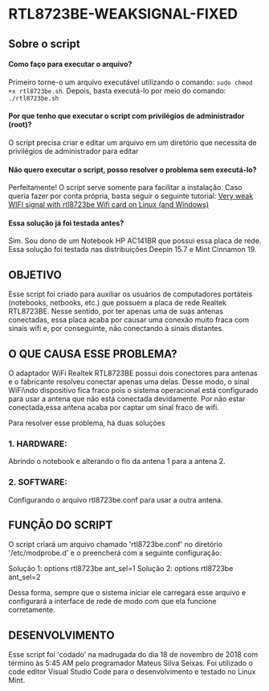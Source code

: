 # RTL8723BE-WEAKSIGNAL-FIXED

## Sobre o script

#### Como faço para executar o arquivo?
Primeiro torne-o um arquivo executável utilizando o comando: `sudo chmod +x rtl8723be.sh`. Depois, basta executá-lo por meio do comando: `./rtl8723be.sh`

#### Por que tenho que executar o script com privilégios de administrador (root)?
O script precisa criar e editar um arquivo em um diretório que necessita de privilégios de administrador para editar

#### Não quero executar o script, posso resolver o problema sem executá-lo?
Perfeitamente! O script serve somente para facilitar a instalação. Caso queria fazer por conta própria, basta seguir o seguinte tutorial: [Very weak WIFI signal with rtl8723be Wifi card on Linux (and Windows)](https://ckirbach.wordpress.com/2017/06/16/very-weak-wifi-signal-with-rtl8723be-wifi-card-on-linux-and-windows/)

#### Essa solução já foi testada antes?
Sim. Sou dono de um Notebook HP AC141BR que possui essa placa de rede. Essa solução foi testada nas distribuições Deepin 15.7 e Mint Cinnamon 19.

## OBJETIVO

Esse script foi criado para auxiliar os usuários de computadores portáteis (notebooks, netbooks, etc.)
que possuem a placa de rede Realtek RTL8723BE. Nesse sentido, por ter apenas uma de suas antenas 
conectadas, essa placa acaba por causar uma conexão muito fraca com sinais wifi e, por conseguinte, não 
conectando à sinais distantes.

## O QUE CAUSA ESSE PROBLEMA?

O adaptador WiFi Realtek RTL8723BE possui dois conectores para antenas e o fabricante resolveu conectar 
apenas uma delas. Desse modo, o sinal WiFi\ndo dispositivo fica fraco pois o sistema operacional está 
configurado para usar a antena que não está conectada devidamente. Por não estar conectada,essa antena 
acaba por captar um sinal fraco de wifi.

Para resolver esse problema, há duas soluções
### 1. HARDWARE: 
Abrindo o notebook e alterando o fio da antena 1 para a antena 2.
### 2. SOFTWARE: 
Configurando o arquivo rtl8723be.conf para usar a outra antena.

## FUNÇÃO DO SCRIPT

O script criará um arquivo chamado 'rtl8723be.conf' no diretório '/etc/modprobe.d' e o preencherá com a
seguinte configuração:

Solução 1: options rtl8723be ant_sel=1
Solução 2: options rtl8723be ant_sel=2

Dessa forma, sempre que o sistema iniciar ele carregará esse arquivo e configurará a interface de rede de
modo com que ela funcione corretamente.

## DESENVOLVIMENTO

Esse script foi 'codado' na madrugada do dia 18 de novembro de 2018 com término às 5:45 AM pelo programador
Mateus Silva Seixas. Foi utilizado o code editor Visual Studio Code para o desenvolvimento e testado no
Linux Mint. 
